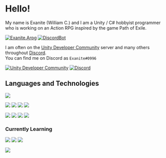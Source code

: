 <!--
Colors:
  Discord:  7289dA
  Vue:      41b883
  -
  Orange:   f05032
  Yellow:   f7df1e
  Green:    44cc11
  Blue:     0073cc
  Purple:   6f42c1
  Black:    1b1f23
-->

# Hello!

My name is Exanite (William C.) and I am a Unity / C# hobbyist programmer who is working on an Action RPG inspired by the game Path of Exile.

[![Exanite.Arpg](https://img.shields.io/badge/Exanite-Exanite.Arpg-informational?style=flat&logoColor=white&color=44cc11)](https://github.com/Exanite/Exanite.Arpg)
[![DiscordBot](https://img.shields.io/badge/Exanite-DiscordBot-informational?style=flat&logoColor=white&color=7289dA)](https://github.com/Exanite/DiscordBot)

I am often on the [Unity Developer Community](https://discord.gg/bu3bbby) server and many others throughout [Discord](https://discord.com). <br/>
You can find me on Discord as `Exanite#0996`

[![Unity Developer Community](https://img.shields.io/badge/Unity_Developer_Community-informational?style=flat&color=1b1f23)](https://discord.gg/bu3bbby)
[![Discord](https://img.shields.io/badge/Discord-informational?style=flat&logo=discord&logoColor=white&color=7289dA)](https://discord.com)

## Languages and Technologies

![](https://img.shields.io/badge/Language-C%23-informational?style=flat&logo=c-sharp&logoColor=white&color=44cc11)

![](https://img.shields.io/badge/Engine-Unity-informational?style=flat&logo=unity&logoColor=white&color=1b1f23)
![](https://img.shields.io/badge/IDE-VS%202019-informational?style=flat&logo=visual-studio&logoColor=white&color=6f42c1)
![](https://img.shields.io/badge/Text-VS%20Code-informational?style=flat&logo=visual-studio-code&logoColor=white&color=0073cc)
![](https://img.shields.io/badge/OS-Windows-informational?style=flat&logo=windows&logoColor=white&color=0073cc)

![](https://img.shields.io/badge/Tool-Git-informational?style=flat&logo=git&logoColor=white&color=f05032)
![](https://img.shields.io/badge/Tool-Github-informational?style=flat&logo=github&logoColor=white&color=1b1f23)
![](https://img.shields.io/badge/Tool-Github%20Actions-informational?style=flat&logo=github-actions&logoColor=white&color=0073cc)
![](https://img.shields.io/badge/Tool-SourceTree-informational?style=flat&logo=atlassian&logoColor=white&color=0073cc)

<!-- ![](https://github-readme-stats.vercel.app/api/top-langs/?username=Exanite&layout=compact) -->

### Currently Learning

![](https://img.shields.io/badge/Language-HTML-informational?style=flat&logo=html5&logoColor=white&color=f05032)
![](https://img.shields.io/badge/Language-CSS-informational?style=flat&logo=css3&logoColor=white&color=0073cc)
![](https://img.shields.io/badge/Language-JS-informational?style=flat&logo=javascript&logoColor=white&color=dbab09)

![](https://img.shields.io/badge/Framework-Vue.js-informational?style=flat&logo=vue.js&logoColor=white&color=41b883)
